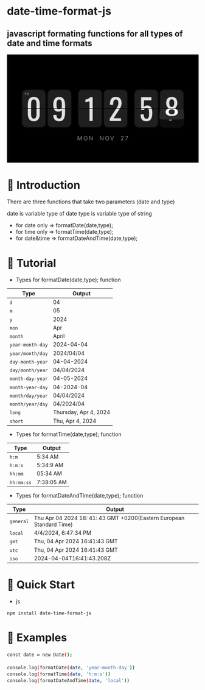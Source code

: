 # date-time-format-js

## javascript formating functions for all types of date and time formats

![alt text](https://github.com/yotr/date-time-format-js/blob/main/date-time-format-js.png)

# 🤖 Introduction

There are three functions that take two parameters (date and type)

 date is variable type of date
 type is variable type of string

- for date only => formatDate(date,type);
- for time only => formatTime(date,type);
- for date&time => formatDateAndTime(date,type);

# 🚨 Tutorial

-  Types for formatDate(date,type); function

| Type | Output |
| --- | --- |
| `d` | 04 |
| `m` | 05 |
| `y` | 2024 |
| `mon` | Apr |
| `month` | April |
| `year-month-day` | 2024-04-04 |
| `year/month/day` | 2024/04/04 |
| `day-month-year` | 04-04-2024 |
| `day/month/year` | 04/04/2024 |
| `month-day-year` | 04-05-2024 |
| `month-year-day` | 04-2024-04 |
| `month/day/year` | 04/04/2024 |
| `month/year/day` | 04/2024/04 |
| `long` | Thursday, Apr 4, 2024 |
| `short` | Thu, Apr 4, 2024 |

-  Types for formatTime(date,type); function

| Type | Output |
| --- | --- |
| `h:m` | 5:34 AM |
| `h:m:s` | 5:34:9 AM |
| `hh:mm` | 05:34 AM |
| `hh:mm:ss` | 7:38:05 AM |

-  Types for formatDateAndTime(date,type); function

| Type | Output |
| --- | --- |
| `general` | Thu Apr 04 2024 18: 41: 43 GMT +0200(Eastern European Standard Time) |
| `local` | 4/4/2024, 6:47:34 PM |
| `gmt` | Thu, 04 Apr 2024 16:41:43 GMT |
| `utc` | Thu, 04 Apr 2024 16:41:43 GMT |
| `iso` | 2024-04-04T16:41:43.208Z |

# 🤸 Quick Start

- js

```bash
npm install date-time-format-js
```

# 🚀 Examples

```bash
const date = new Date();

console.log(formatDate(date, 'year-month-day'))
console.log(formatTime(date, 'h:m:s'))
console.log(formatDateAndTime(date, 'local'))

```